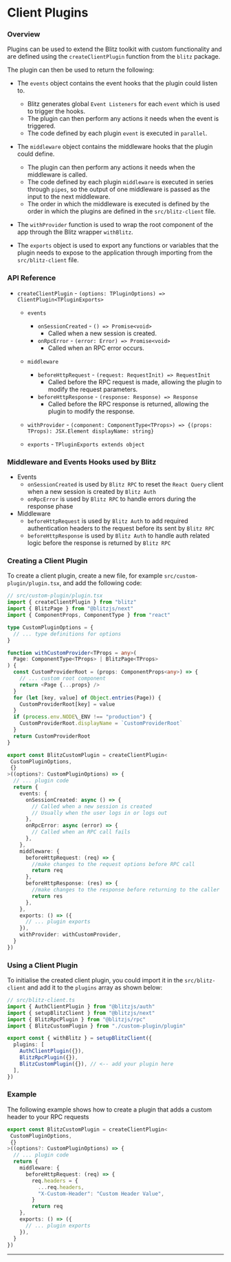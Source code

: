 # Client Plugins



### Overview

Plugins can be used to extend the Blitz toolkit with custom functionality
and are defined using the `createClientPlugin` function from the `blitz`
package.

The plugin can then be used to return the following:

* The `events` object contains the event hooks that the plugin could
listen to.


	+ Blitz generates global `Event Listeners` for each `event` which is
	used to trigger the hooks.
	+ The plugin can then perform any actions it needs when the event is
	triggered.
	+ The code defined by each plugin `event` is executed in `parallel`.
* The `middleware` object contains the middleware hooks that the plugin
could define.


	+ The plugin can then perform any actions it needs when the middleware
	is called.
	+ The code defined by each plugin `middleware` is executed in series
	through `pipes`, so the output of one middleware is passed as the
	input to the next middleware.
	+ The order in which the middleware is executed is defined by the order
	in which the plugins are defined in the `src/blitz-client` file.
* The `withProvider` function is used to wrap the root component of the
app through the Blitz wrapper `withBlitz`.
* The `exports` object is used to export any functions or variables that
the plugin needs to expose to the application through importing from the
`src/blitz-client` file.

### API Reference

* `createClientPlugin` -
`(options: TPluginOptions) => ClientPlugin<TPluginExports>`


	+ `events`
	
	
		- `onSessionCreated` - `() => Promise<void>`
			* Called when a new session is created.
		- `onRpcError` - `(error: Error) => Promise<void>`
			* Called when an RPC error occurs.
	+ `middleware`
	
	
		- `beforeHttpRequest` - `(request: RequestInit) => RequestInit`
			* Called before the RPC request is made, allowing the plugin to
			modify the request parameters.
		- `beforeHttpResponse` - `(response: Response) => Response`
			* Called before the RPC response is returned, allowing the plugin to
			modify the response.
	+ `withProvider` -
	`(component: ComponentType<TProps>) => {(props: TProps): JSX.Element displayName: string}`
	+ `exports` - `TPluginExports extends object`

### Middleware and Events Hooks used by Blitz

* Events
	+ `onSessionCreated` is used by `Blitz RPC` to reset the `React Query`
	client when a new session is created by `Blitz Auth`
	+ `onRpcError` is used by `Blitz RPC` to handle errors during the
	response phase
* Middleware
	+ `beforeHttpRequest` is used by `Blitz Auth` to add required
	authentication headers to the request before its sent by `Blitz RPC`
	+ `beforeHttpResponse` is used by `Blitz Auth` to handle auth related
	logic before the response is returned by `Blitz RPC`

### Creating a Client Plugin

To create a client plugin, create a new file, for example
`src/custom-plugin/plugin.tsx`, and add the following code:


```typescript
// src/custom-plugin/plugin.tsx
import { createClientPlugin } from "blitz"
import { BlitzPage } from "@blitzjs/next"
import { ComponentProps, ComponentType } from "react"

type CustomPluginOptions = {
  // ... type definitions for options
}

function withCustomProvider<TProps = any>(
  Page: ComponentType<TProps> | BlitzPage<TProps>
) {
  const CustomProviderRoot = (props: ComponentProps<any>) => {
    // ... custom root component
    return <Page {...props} />
  }
  for (let [key, value] of Object.entries(Page)) {
    CustomProviderRoot[key] = value
  }
  if (process.env.NODE\_ENV !== "production") {
    CustomProviderRoot.displayName = `CustomProviderRoot`
  }
  return CustomProviderRoot
}

export const BlitzCustomPlugin = createClientPlugin<
 CustomPluginOptions,
 {}
>((options?: CustomPluginOptions) => {
  // ... plugin code
  return {
    events: {
      onSessionCreated: async () => {
        // Called when a new session is created
        // Usually when the user logs in or logs out
      },
      onRpcError: async (error) => {
        // Called when an RPC call fails
      },
    },
    middleware: {
      beforeHttpRequest: (req) => {
        //make changes to the request options before RPC call
        return req
      },
      beforeHttpResponse: (res) => {
        //make changes to the response before returning to the caller
        return res
      },
    },
    exports: () => ({
      // ... plugin exports
    }),
    withProvider: withCustomProvider,
  }
})
```
### Using a Client Plugin

To initialise the created client plugin, you could import it in the
`src/blitz-client` and add it to the `plugins` array as shown below:


```typescript
// src/blitz-client.ts
import { AuthClientPlugin } from "@blitzjs/auth"
import { setupBlitzClient } from "@blitzjs/next"
import { BlitzRpcPlugin } from "@blitzjs/rpc"
import { BlitzCustomPlugin } from "./custom-plugin/plugin"

export const { withBlitz } = setupBlitzClient({
  plugins: [
    AuthClientPlugin({}),
    BlitzRpcPlugin({}),
    BlitzCustomPlugin({}), // <-- add your plugin here
  ],
})
```
### Example

The following example shows how to create a plugin that adds a custom
header to your RPC requests


```typescript
export const BlitzCustomPlugin = createClientPlugin<
 CustomPluginOptions,
 {}
>((options?: CustomPluginOptions) => {
  // ... plugin code
  return {
    middleware: {
      beforeHttpRequest: (req) => {
        req.headers = {
          ...req.headers,
          "X-Custom-Header": "Custom Header Value",
        }
        return req
    },
    exports: () => ({
      // ... plugin exports
    }),
  }
})

```


---

